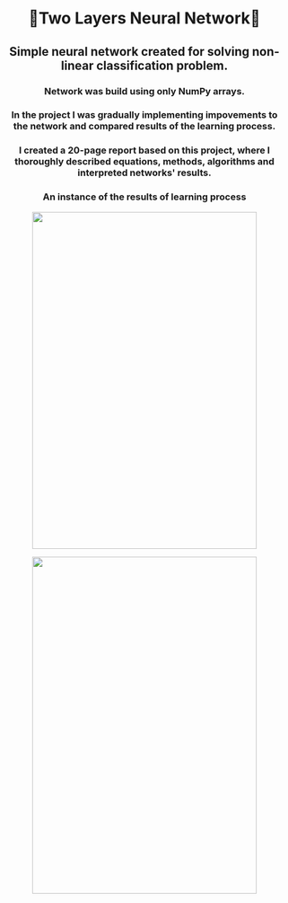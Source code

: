 <h1 align="center">🧬Two Layers Neural Network🧬</h1>
<h2 align="center">Simple neural network created for solving non-linear classification problem.</h2>

<h3 align="center">Network was build using only NumPy arrays.</h3>
<h3 align="center">In the project I was gradually implementing impovements to the network and compared results of the learning process.</h3>
<h3 align="center">I created a 20-page report based on this project, where I thoroughly described equations, methods, algorithms and interpreted networks' results.</h3>
<h3 align="center"> An instance of the results of learning process</h3>


<p align="center">
  <img width="400" height="600" src="https://github.com/OskarRg/Basics-of-neural-networks/assets/116189254/80cffe4b-986a-4900-8206-f1155b5d3838">
</p>

<p align="center">
  <img width="400" height="600" src="https://github.com/OskarRg/Basics-of-neural-networks/assets/116189254/497a000f-8520-4093-a665-776bc6cba50b">
</p>


